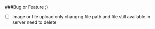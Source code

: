 ###Bug or Feature ;)
-[ ] Image or file upload only changing file path and file still available in server need to delete